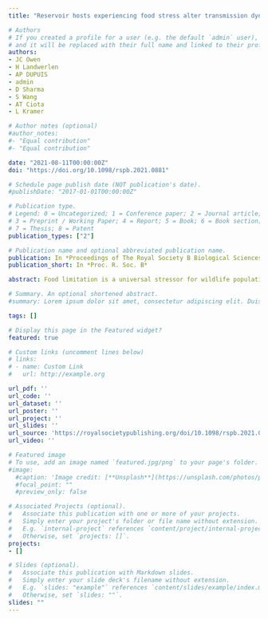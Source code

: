 ```yaml
---
title: "Reservoir hosts experiencing food stress alter transmission dynamics for a zoonotic pathogen"

# Authors
# If you created a profile for a user (e.g. the default `admin` user), write the username (folder name) here 
# and it will be replaced with their full name and linked to their profile.
authors:
- JC Owen
- H Landwerlen
- AP DUPUIS
- admin
- D Sharma
- S Wang
- AT Ciota
- L Kramer

# Author notes (optional)
#author_notes:
#- "Equal contribution"
#- "Equal contribution"

date: "2021-08-11T00:00:00Z"
doi: "https://doi.org/10.1098/rspb.2021.0881"

# Schedule page publish date (NOT publication's date).
#publishDate: "2017-01-01T00:00:00Z"

# Publication type.
# Legend: 0 = Uncategorized; 1 = Conference paper; 2 = Journal article;
# 3 = Preprint / Working Paper; 4 = Report; 5 = Book; 6 = Book section;
# 7 = Thesis; 8 = Patent
publication_types: ["2"]

# Publication name and optional abbreviated publication name.
publication: In *Proceedings of The Royal Society B Biological Sciences*
publication_short: In *Proc. R. Soc. B*

abstract: Food limitation is a universal stressor for wildlife populations and is increasingly exacerbated by human activities. Anthropogenic environmental change can significantly alter the availability and quality of food resources for reservoir hosts and impact host-pathogen interactions in the wild. The state of the host's nutritional reserves at the time of infection is a key factor influencing infection outcomes by altering host resistance. Combining experimental and model-based approaches, we investigate how an environmental stressor affects host resistance to West Nile virus (WNV). Using American robins (Turdus migratorius), a species considered a superspreader of WNV, we tested the effect of acute food deprivation immediately prior to infection on host viraemia. Here, we show that robins food deprived for 48 h prior to infection, developed higher virus titres and were infectious longer than robins fed normally. To gain an understanding about the epidemiological significance of food-stressed hosts, we developed an agent-based model that simulates transmission dynamics of WNV between an avian host and the mosquito vector. When simulating a nutritionally stressed host population, the mosquito infection rate rose significantly, reaching levels that represent an epidemiological risk. An understanding of the infection disease dynamics in wild populations is critical to predict and mitigate zoonotic disease outbreaks.

# Summary. An optional shortened abstract.
#summary: Lorem ipsum dolor sit amet, consectetur adipiscing elit. Duis posuere tellus ac convallis placerat. Proin tincidunt magna sed ex sollicitudin condimentum.

tags: []

# Display this page in the Featured widget?
featured: true

# Custom links (uncomment lines below)
# links:
# - name: Custom Link
#   url: http://example.org

url_pdf: ''
url_code: ''
url_dataset: ''
url_poster: ''
url_project: ''
url_slides: ''
url_source: 'https://royalsocietypublishing.org/doi/10.1098/rspb.2021.0881'
url_video: ''

# Featured image
# To use, add an image named `featured.jpg/png` to your page's folder. 
#image:
  #caption: 'Image credit: [**Unsplash**](https://unsplash.com/photos/pLCdAaMFLTE)'
  #focal_point: ""
  #preview_only: false

# Associated Projects (optional).
#   Associate this publication with one or more of your projects.
#   Simply enter your project's folder or file name without extension.
#   E.g. `internal-project` references `content/project/internal-project/index.md`.
#   Otherwise, set `projects: []`.
projects:
- []

# Slides (optional).
#   Associate this publication with Markdown slides.
#   Simply enter your slide deck's filename without extension.
#   E.g. `slides: "example"` references `content/slides/example/index.md`.
#   Otherwise, set `slides: ""`.
slides: ""
---
```


